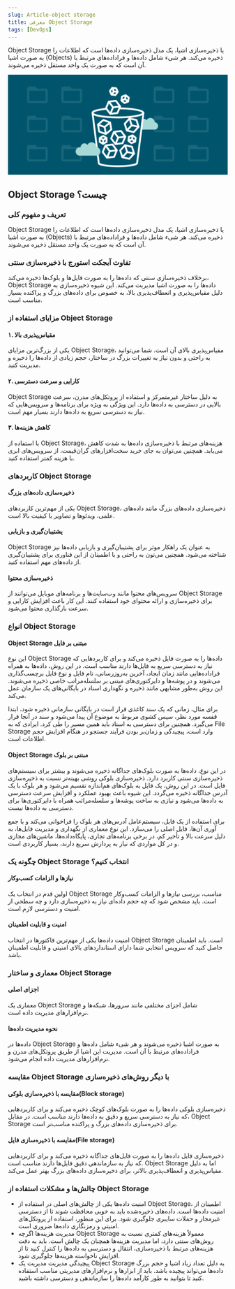 ```yaml
---
slug: Article-object storage
title: معرفی Object Storage
tags: [DevOps]
---
```

Object Storage یا ذخیره‌سازی اشیا، یک مدل ذخیره‌سازی داده‌ها است که اطلاعات را به صورت اشیا (Objects) ذخیره می‌کند. هر شیء شامل داده‌ها و فراداده‌های مرتبط با آن است که به صورت یک واحد مستقل ذخیره می‌شوند.


![New Release Banner](./objectstorage.png)
<!--truncate-->

## Object Storage چیست؟
### تعریف و مفهوم کلی
Object Storage یا ذخیره‌سازی اشیا، یک مدل ذخیره‌سازی داده‌ها است که اطلاعات را به صورت اشیا (Objects) ذخیره می‌کند. هر شیء شامل داده‌ها و فراداده‌های مرتبط با آن است که به صورت یک واحد مستقل ذخیره می‌شوند.

### تفاوت آبجکت استورج با ذخیره‌سازی سنتی
برخلاف ذخیره‌سازی سنتی که داده‌ها را به صورت فایل‌ها و بلوک‌ها ذخیره می‌کند، Object Storage داده‌ها را به صورت اشیا مدیریت می‌کند. این شیوه ذخیره‌سازی به دلیل مقیاس‌پذیری و انعطاف‌پذیری بالا، به خصوص برای داده‌های بزرگ و پراکنده بسیار مناسب است.
### مزایای استفاده از Object Storage
#### ۱. مقیاس‌پذیری بالا

یکی از بزرگ‌ترین مزایای Object Storage، مقیاس‌پذیری بالای آن است. شما می‌توانید به راحتی و بدون نیاز به تغییرات بزرگ در ساختار، حجم زیادی از داده‌ها را ذخیره و مدیریت کنید.
#### ۲. کارایی و سرعت دسترسی

Object Storage به دلیل ساختار غیرمتمرکز و استفاده از پروتکل‌های مدرن، سرعت بالایی در دسترسی به داده‌ها دارد. این ویژگی به ویژه برای برنامه‌ها و سرویس‌هایی که نیاز به دسترسی سریع به داده‌ها دارند بسیار مهم است.
#### ۳. کاهش هزینه‌ها

با استفاده از Object Storage، هزینه‌های مرتبط با ذخیره‌سازی داده‌ها به شدت کاهش می‌یابد. همچنین می‌توان به جای خرید سخت‌افزارهای گران‌قیمت، از سرویس‌های ابری با هزینه کمتر استفاده کنید.
### کاربردهای Object Storage

#### ذخیره‌سازی داده‌های بزرگ
یکی از مهم‌ترین کاربردهای Object Storage، ذخیره‌سازی داده‌های بزرگ مانند داده‌های علمی، ویدئوها و تصاویر با کیفیت بالا است.

#### پشتیبان‌گیری و بازیابی
Object Storage به عنوان یک راهکار موثر برای پشتیبان‌گیری و بازیابی داده‌ها نیز شناخته می‌شود. همچنین می‌تون به راحتی و با اطمینان از این فناوری برای پشتیبان‌گیری از داده‌های مهم استفاده کنید.

#### ذخیره‌سازی محتوا
سرویس‌های محتوا مانند وب‌سایت‌ها و برنامه‌های موبایل می‌توانند از Object Storage برای ذخیره‌سازی و ارائه محتوای خود استفاده کنند. این کار باعث افزایش کارایی و سرعت بارگذاری محتوا می‌شود.

### انواع Object Storage
#### Object Storage مبتنی بر فایل
این نوع Object Storage داده‌ها را به صورت فایل ذخیره می‌کند و برای کاربردهایی که نیاز به دسترسی سریع به فایل‌ها دارند مناسب است.
در این روش، داده‌ها به همراه فراداده‌هایی مانند زمان ایجاد، آخرین به‌روزرسانی، نام فایل و نوع فایل برچسب‌گذاری می‌شوند و در پوشه‌ها و دایرکتوری‌های مبتنی بر سلسله‌مراتب خاصی ذخیره می‌شوند. این روش به‌طور مشابهی مانند ذخیره و نگهداری اسناد در بایگانی‌های یک سازمان عمل می‌کند.

برای مثال، زمانی که یک سند کاغذی قرار است در بایگانی سازمانی ذخیره شود، ابتدا قفسه مورد نظر، سپس کشوی مربوط به موضوع آن پیدا می‌شود و سند در آنجا قرار می‌گیرد. همچنین برای دسترسی به اسناد باید همین مسیر را طی کرد. ایرادی که به File Storage وارد است، پیچیدگی و زمان‌بر بودن فرآیند جستجو در هنگام افزایش حجم اطلاعات است.

#### Object Storage مبتنی بر بلوک
در این نوع، داده‌ها به صورت بلوک‌های جداگانه ذخیره می‌شوند و بیشتر برای سیستم‌های ذخیره‌سازی سنتی کاربرد دارد.
ذخیره‌سازی بلوکی روشی بهینه‌تر نسبت به ذخیره‌سازی فایل است. در این روش، یک فایل به بلوک‌های هم‌اندازه تقسیم می‌شود و هر بلوک با یک آدرس جداگانه ذخیره می‌گردد. این شیوه باعث بهبود عملکرد و افزایش سرعت دسترسی به داده‌ها می‌شود و نیازی به ساخت پوشه‌ها و سلسله‌مراتب همراه با دایرکتوری‌ها برای دسترسی به داده‌ها نیست.

برای استفاده از یک فایل، سیستم‌عامل آدرس‌های هر بلوک را فراخوانی می‌کند و با جمع آوری آن‌ها، فایل اصلی را می‌سازد. این نوع معماری از نگهداری و مدیریت فایل‌ها، به دلیل سرعت بالا و تأخیر کم، در برخی برنامه‌های تجاری، پایگاه‌داده‌ها، ماشین‌های مجازی و در کل مواردی که نیاز به پردازش سریع دارند، بسیار کاربردی است.

### چگونه یک Object Storage انتخاب کنیم؟

#### نیازها و الزامات کسب‌وکار
اولین قدم در انتخاب یک Object Storage مناسب، بررسی نیازها و الزامات کسب‌وکار است. باید مشخص شود که چه حجم داده‌ای نیاز به ذخیره‌سازی دارد و چه سطحی از امنیت و دسترسی لازم است.
#### امنیت و قابلیت اطمینان
امنیت داده‌ها یکی از مهم‌ترین فاکتورها در انتخاب Object Storage است. باید اطمینان حاصل کنید که سرویس انتخابی شما دارای استانداردهای بالای امنیتی و قابلیت اطمینان باشد.
### معماری و ساختار Object Storage

#### اجزای اصلی
معماری یک Object Storage شامل اجزای مختلفی مانند سرورها، شبکه‌ها و نرم‌افزارهای مدیریت داده است. 
#### نحوه مدیریت داده‌ها
داده‌ها در Object Storage به صورت اشیا ذخیره می‌شوند و هر شیء شامل داده‌ها و فراداده‌های مرتبط با آن است. مدیریت این اشیا از طریق پروتکل‌های مدرن و نرم‌افزارهای مدیریت داده انجام می‌شود.

### مقایسه Object Storage با دیگر روش‌های ذخیره‌سازی

#### مقایسه با ذخیره‌سازی بلوکی(Block storage)
ذخیره‌سازی بلوکی داده‌ها را به صورت بلوک‌های کوچک ذخیره می‌کند و برای کاربردهایی که نیاز به دسترسی سریع و دقیق به داده‌ها دارند مناسب است. در مقابل، Object Storage برای ذخیره‌سازی داده‌های بزرگ و پراکنده مناسب‌تر است.
#### مقایسه با ذخیره‌سازی فایل(File storage)
ذخیره‌سازی فایل داده‌ها را به صورت فایل‌های جداگانه ذخیره می‌کند و برای کاربردهایی که نیاز به سازماندهی دقیق فایل‌ها دارند مناسب است. Object Storage اما به دلیل مقیاس‌پذیری و انعطاف‌پذیری بالاتر، برای ذخیره‌سازی داده‌های بزرگ بهتر عمل می‌کند.
### چالش‌ها و مشکلات استفاده از Object Storage

- امنیت داده‌ها
یکی از چالش‌های اصلی در استفاده از Object Storage، اطمینان از امنیت داده‌ها است. داده‌های ذخیره‌شده باید به خوبی محافظت شوند تا از دسترسی غیرمجاز و حملات سایبری جلوگیری شود. برای این منظور، استفاده از پروتکل‌های امنیتی و رمزنگاری داده‌ها ضروری است.
- مدیریت هزینه‌ها
اگرچه Object Storage معمولاً هزینه‌های کمتری نسبت به روش‌های سنتی دارد، اما مدیریت هزینه‌ها همچنان یک چالش است. باید به دقت هزینه‌های مرتبط با ذخیره‌سازی، انتقال و دسترسی به داده‌ها را کنترل کنید تا از افزایش ناخواسته هزینه‌ها جلوگیری شود.
- پیچیدگی مدیریت
مدیریت یک Object Storage به دلیل تعداد زیاد اشیا و حجم بزرگ داده‌ها می‌تواند پیچیده باشد. باید از ابزارها و نرم‌افزارهای مدیریتی مناسب استفاده کنید تا بتوانید به طور کارآمد داده‌ها را سازماندهی و دسترسی داشته باشید.

